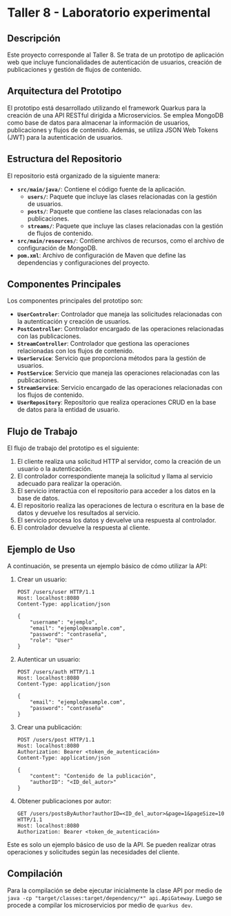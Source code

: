 # Taller 8 - Laboratorio experimental

## Descripción

Este proyecto corresponde al Taller 8. Se trata de un prototipo de aplicación web que incluye funcionalidades de autenticación de usuarios, creación de publicaciones y gestión de flujos de contenido.

## Arquitectura del Prototipo

El prototipo está desarrollado utilizando el framework Quarkus para la creación de una API RESTful dirigida a Microservicios. Se emplea MongoDB como base de datos para almacenar la información de usuarios, publicaciones y flujos de contenido. Además, se utiliza JSON Web Tokens (JWT) para la autenticación de usuarios.

## Estructura del Repositorio

El repositorio está organizado de la siguiente manera:

- **`src/main/java/`**: Contiene el código fuente de la aplicación.
  - **`users/`**: Paquete que incluye las clases relacionadas con la gestión de usuarios.
  - **`posts/`**: Paquete que contiene las clases relacionadas con las publicaciones.
  - **`streams/`**: Paquete que incluye las clases relacionadas con la gestión de flujos de contenido.
- **`src/main/resources/`**: Contiene archivos de recursos, como el archivo de configuración de MongoDB.
- **`pom.xml`**: Archivo de configuración de Maven que define las dependencias y configuraciones del proyecto.

## Componentes Principales

Los componentes principales del prototipo son:

- **`UserControler`**: Controlador que maneja las solicitudes relacionadas con la autenticación y creación de usuarios.
- **`PostController`**: Controlador encargado de las operaciones relacionadas con las publicaciones.
- **`StreamController`**: Controlador que gestiona las operaciones relacionadas con los flujos de contenido.
- **`UserService`**: Servicio que proporciona métodos para la gestión de usuarios.
- **`PostService`**: Servicio que maneja las operaciones relacionadas con las publicaciones.
- **`StreamService`**: Servicio encargado de las operaciones relacionadas con los flujos de contenido.
- **`UserRepository`**: Repositorio que realiza operaciones CRUD en la base de datos para la entidad de usuario.

## Flujo de Trabajo

El flujo de trabajo del prototipo es el siguiente:

1. El cliente realiza una solicitud HTTP al servidor, como la creación de un usuario o la autenticación.
2. El controlador correspondiente maneja la solicitud y llama al servicio adecuado para realizar la operación.
3. El servicio interactúa con el repositorio para acceder a los datos en la base de datos.
4. El repositorio realiza las operaciones de lectura o escritura en la base de datos y devuelve los resultados al servicio.
5. El servicio procesa los datos y devuelve una respuesta al controlador.
6. El controlador devuelve la respuesta al cliente.

## Ejemplo de Uso

A continuación, se presenta un ejemplo básico de cómo utilizar la API:

1. Crear un usuario:

   ```http
   POST /users/user HTTP/1.1
   Host: localhost:8080
   Content-Type: application/json

   {
       "username": "ejemplo",
       "email": "ejemplo@example.com",
       "password": "contraseña",
       "role": "User"
   }
   ```

2. Autenticar un usuario:

   ```http
   POST /users/auth HTTP/1.1
   Host: localhost:8080
   Content-Type: application/json

   {
       "email": "ejemplo@example.com",
       "password": "contraseña"
   }
   ```

3. Crear una publicación:

   ```http
   POST /users/post HTTP/1.1
   Host: localhost:8080
   Authorization: Bearer <token_de_autenticación>
   Content-Type: application/json

   {
       "content": "Contenido de la publicación",
       "authorID": "<ID_del_autor>"
   }
   ```

4. Obtener publicaciones por autor:

   ```http
   GET /users/postsByAuthor?authorID=<ID_del_autor>&page=1&pageSize=10 HTTP/1.1
   Host: localhost:8080
   Authorization: Bearer <token_de_autenticación>
   ```

Este es solo un ejemplo básico de uso de la API. Se pueden realizar otras operaciones y solicitudes según las necesidades del cliente.

## Compilación

Para la compilación se debe ejecutar inicialmente la clase API por medio de `java -cp "target/classes:target/dependency/*" api.ApiGateway`.
Luego se procede a compilar los microservicios por medio de `quarkus dev`.
